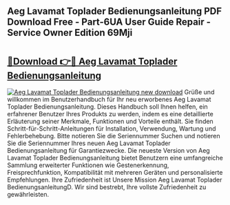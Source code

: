 ## Aeg Lavamat Toplader Bedienungsanleitung PDF Download Free - Part-6UA User Guide Repair - Service Owner Edition 69Mji

# <h2><a href="http://df4hioq.blite.top/?on=Aeg+Lavamat+Toplader+Bedienungsanleitung">🔗Download 👉🔴 Aeg Lavamat Toplader Bedienungsanleitung</a></h2>

[![Aeg Lavamat Toplader Bedienungsanleitung new download](https://i.imgur.com/lujVjoI.png)](http://df4hioq.blite.top/?on=Aeg+Lavamat+Toplader+Bedienungsanleitung)
Grüße und willkommen im Benutzerhandbuch für Ihr neu erworbenes Aeg Lavamat Toplader Bedienungsanleitung. Dieses Handbuch soll Ihnen helfen, ein erfahrener Benutzer Ihres Produkts zu werden, indem es eine detaillierte Erläuterung seiner Merkmale, Funktionen und Vorteile enthält. Sie finden Schritt-für-Schritt-Anleitungen für Installation, Verwendung, Wartung und Fehlerbehebung. Bitte notieren Sie die Seriennummer Suchen und notieren Sie die Seriennummer Ihres neuen Aeg Lavamat Toplader Bedienungsanleitung für Garantiezwecke. Die neueste Version von Aeg Lavamat Toplader Bedienungsanleitung bietet Benutzern eine umfangreiche Sammlung erweiterter Funktionen wie Gestenerkennung, Freisprechfunktion, Kompatibilität mit mehreren Geräten und personalisierte Empfehlungen. Ihre Zufriedenheit ist Unsere Mission Aeg Lavamat Toplader BedienungsanleitungD. Wir sind bestrebt, Ihre vollste Zufriedenheit zu gewährleisten.

